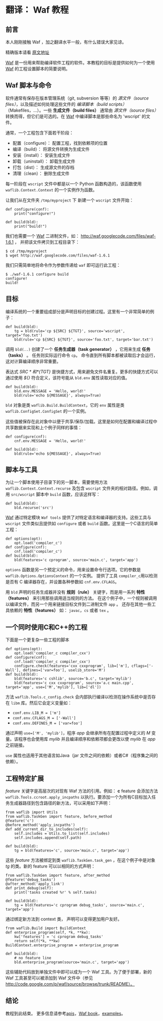 # 翻译： Waf 教程

## 前言

本人刚刚接触 Waf ，加之翻译水平一般，有什么错误大家见谅。

精确版本请看 [原文地址]

[Waf] 是一份用来帮助编译软件工程的软件。本教程的目标是提供如何为一个使用 [Waf] 的工程设置脚本的简要说明。

## Waf 脚本与命令

软件通常有保存在版本管理系统（git, subversion 等等）的 *源文件（source files）*，以及描述如何处理这些文件的 *编译脚本（build scripts）* （Makefiles，...）。一些 **生成文件（build files）** 通常由 *源文件（source files）* 转换而得，但它们是可选的。在 [Waf] 中编译脚本是那些命名为 'wscript' 的文件。

通常，一个工程包含下面若干阶段：

* 配置（configure）： 配置工程，找到依赖项的位置
* 编译（build）： 将源文件转换为生成文件
* 安装（install）： 安装生成文件
* 卸载（uninstall）： 卸载生成文件
* 打包（dist）： 生成源文件的存档
* 清理（clean）： 删除生成文件

每一阶段在 ``wscript`` 文件中都是以一个 Python 函数构造的，该函数使用 ``waflib.Context.Context`` 的一个实例作为函数。

让我们从在文件夹 ``/tmp/myproject`` 下 新建一个 ``wscript`` 文件开始：

    def configure(conf):
        print("configure!")

    def build(bld):
        print("build!")


我们也需要一个 [Waf] 二进制文件，如： http://waf.googlecode.com/files/waf-1.6.1 ， 并把该文件拷贝到工程目录下：

    $ cd /tmp/myproject
    $ wget http://waf.googlecode.com/files/waf-1.6.1

我们只需简单地将命令作为参数传递给 ``waf`` 即可运行此工程：

    $ ./waf-1.6.1 configure build
    configure!
    build!

## 目标

编译系统的一个重要组成部分是声明目标的创建过程。这里有一个非常简单的例子：

    def build(bld):
        tg = bld(rule='cp ${SRC} ${TGT}', source='wscript', target='foo.txt')
        bld(rule='cp ${SRC} ${TGT}', source='foo.txt', target='bar.txt')

调用 ``bld(..)`` 创建了一个 **任务生成器（task generator）** ，它用来生成 **任务（tasks）** 。 任务则实际运行命令 ``cp``。 命令直到所有脚本都被读取后才会运行，这对计算编译顺序非常重要。

表达式 *${SRC}* 和 *${TGT}* 是快捷方式，用来避免文件名重复。更多的快捷方式可以通过使用 *${}* 符合定义，该符号能从 ``bld.env`` 属性读取对应的值。

    def build(bld):
        bld.env.MESSAGE = 'Hello, world!'
        bld(rule='echo ${MESSAGE}', always=True)

``bld`` 对象是类 ``waflib.Build.BuildContext``，它的 ``env`` 属性是类 ``waflib.ConfigSet.ConfigSet`` 的一个实例。

这些值被保存在此对象中以便于共享/保存/加载。这里是如何在配置和编译过程中共享数据来实现和上个例子同样的事情：

    def configure(cnf):
        cnf.env.MESSAGE = 'Hello, world!'

    def build(bld):
        bld(rule='echo ${MESSAGE}', always=True)

## 脚本与工具

为让一个脚本使用子目录下的另一脚本，需要使用方法 ``waflib.Context.Context.recurse`` 及包含 ``wscript`` 文件夹的相对路径。例如，调用 ``src/wscript`` 脚本中 ``build`` 函数，应该这样写：

    def build(bld):
        bld.recurse('src')

[Waf] 通过特定模块 ``Waf tools`` 提供了对特定语言和编译器的支持。这些工具与 ``wscript`` 文件类似且提供如 ``configure`` 或者 ``build`` 函数。这里是一个C语言的简单工程：

    def options(opt):
        opt.load('compiler_c')
    def configure(cnf):
        cnf.load('compiler_c')
    def build(bld):
        bld(features='c cprogram', source='main.c', target='app')

``options`` 函数是另一个预定义的命令，用来设置命令行选项。它的参数是 ``waflib.Options.OptionsContext`` 的一个实例。 提供了工具 ``compiler_c``用以检测是否有 C 编译器存在，并设置各种参数如 ``cnf.env.CFLAGS``。

用 ``bld`` 声明的任务生成器并没有 **规则（rule）** 关键字，而是用一系列 **特性（features）** 来引用那些调用适当规则的方法。 在这个例子中，一个规则被调用以编译文件，而另一个用来链接目标文件到二进制文件 ``app`` 。
还存在其他一些工具依赖的 **特性（features）** 如： ``javac``，``cs`` 或者 ``tex`` 。

## 一个同时使用C和C++的工程

下面是一个更复杂一些工程的脚本

    def options(opt):
        opt.load('compiler_c compiler_cxx')
    def configure(cnf):
        cnf.load('compiler_c compiler_cxx')
        configure.check(features='cxx cxxprogram', lib=['m'], cflags=['-Wall'], defines=['var=foo'], uselib_store='M')
    def build(bld):
        bld(features='c cshlib', source='b.c', target='mylib')
        bld(features='c cxx cxxprogram', source='a.c main.cpp', target='app', use=['M','mylib'], lib=['dl'])

方法 ``waflib.Tools.c_config.check`` 会内部执行编译以检测在操作系统中是否存在 ``libm`` 库。然后它会定义变量如：

* ``conf.env.LIB_M = ['m']``
* ``conf.env.CFLAGS_M = ['-Wall']``
* ``conf.env.DEFINES_M = ['var=foo']``

通过声明 ``use=['M', 'mylib']``，程序 *app* 会继承所有在配置过程中定义的 *M* 变量。该程序也会使用库 *mylib* 并且编译顺序和依赖项都会更改以使 *mylib* 在 *app* 之前链接。

``use`` 属性也适用于其他语言如Java（jar 文件之间的依赖）或者C#（程序集之间的依赖）。

## 工程特定扩展

*feature* 关键字是高层次的对现有 Waf 方法的引用。例如： **c** feature 会添加方法 ``waflib.Tools.ccroot.apply_incpaths`` 以执行。要添加一个为所有C目标加入任务生成器路径到包含路径的新方法，可以采用如下声明：

    from waflib import Utils
    from waflib.TaskGen import feature, before_method
    @feature('c')
    @before_method('apply_incpaths')
    def add_current_dir_to_includes(self):
        self.includes = Utils.to_list(self.includes)
        self.includes.append(self.path)

    def build(bld):
        tg = bld(features='c', source='main.c', target='app')

这些 *feature* 方法被绑定到类 ``waflib.TaskGen.task_gen`` ，在这个例子中是对象 *tg* 的类。新的 feature 可以以相同的方式声明：

    from waflib.TaskGen import feature, after_method
    @feature('debug_tasks')
    @after_method('apply_link')
    def print_debug(self):
        print('tasks created %r' % self.tasks)

    def build(bld):
        tg = bld(features='c cprogram debug_tasks', source='main.c', target='app')

通过绑定新方法到 context 类， 声明可以变得更加用户友好。

    from waflib.Build import BuildContext
    def enterprise_program(self, *k, **kw):
        kw['features'] = 'c cprogram debug_tasks'
        return self(*k, **kw)
    BuildContext.enterprise_program = enterprise_program

    def build(bld):
        # no feature line
        bld.enterprise_program(source='main.c', target='app')

这些辅助代码放到单独文件中即可以成为一个 Waf 工具。为了便于部署，新的 Waf 工具甚至可以被添加到 Waf 文件中（参见 http://code.google.com/p/waf/source/browse/trunk/README）。

## 结论

教程到此结束。 更多信息请参考[apis]，[Waf book]，[examples]。

[Waf]: http://code.google.com/p/waf/
[原文地址]: http://docs.waf.googlecode.com/git/apidocs_16/tutorial.html
[apis]: http://docs.waf.googlecode.com/git/apidocs_16/index.html
[Waf book]: http://waf.googlecode.com/svn/docs/wafbook/single.html
[examples]: http://code.google.com/p/waf/source/browse/#git%2Fdemos